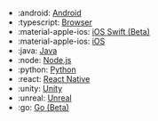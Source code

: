 <!-- To add an entry, first add an SVG logo in overrides/.icons, then add a new line item in the table. Wrap the icon filename in colons to reference it. -->

<div class="grid cards" markdown>

- :android: [Android](../../data/sdks/android-kotlin/)
- :typescript: [Browser](../../data/sdks/typescript-browser/)
- :material-apple-ios: [iOS Swift (Beta)](../../data/sdks/ios-swift/)
- :material-apple-ios: [iOS](../../data/sdks/ios/)
- :java: [Java](../../data/sdks/java/)
- :node: [Node.js](../../data/sdks/typescript-node/)
- :python: [Python](../../data/sdks/python/)
- :react: [React Native](../../data/sdks/typescript-react-native/)
- :unity: [Unity](../../data/sdks/unity/)
- :unreal: [Unreal](../../data/sdks/unreal/)
- :go: [Go (Beta)](../../data/sdks/go/index)

</div>
